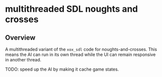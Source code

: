 multithreaded SDL noughts and crosses
=====================================

Overview
--------

A multithreaded variant of the `xox_sdl` code for noughts-and-crosses. This means the AI
can run in its own thread while the UI can remain responsive in another thread.

TODO: speed up the AI by making it cache game states.
